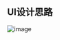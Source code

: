 ## UI设计思路


![image](https://user-images.githubusercontent.com/96679292/233641092-f46655b7-f56c-4527-9fce-71c3539c317e.png)
